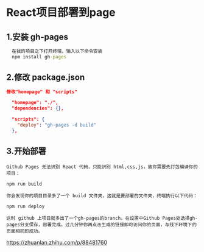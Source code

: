 # React项目部署到page

## 1.安装 gh-pages

```cmd
  在我的项目之下打开终端，输入以下命令安装
  npm install gh-pages
```

## 2.修改 package.json

```json
修改"homepage" 和 "scripts"

  "homepage": "./",
  "dependencies": {},

  "scripts": {
    "deploy": "gh-pages -d build"
  },
```

## 3.开始部署

```text
Github Pages 无法识别 React 代码，只能识别 html,css,js，故你需要先打包编译你的项目：

npm run build

你会发现你的项目目录多了一个 build 文件夹，这就是要部署的文件夹，终端执行以下代码：

npm run deploy

这时 github 上项目就多出了一个gh-pages的branch，在设置中Github Pages处选择gh-pages分支保存，部署完成。过几分钟你再点击生成的链接即可访问你的页面，与线下环境下的页面相同即成功。
```
<https://zhuanlan.zhihu.com/p/88481760>

